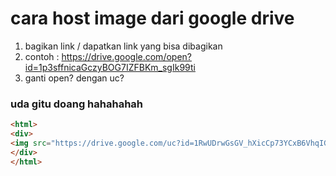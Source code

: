 # cara host image dari google drive

1. bagikan link / dapatkan link yang bisa dibagikan
2. contoh : https://drive.google.com/open?id=1p3sffnicaGczyBOG7IZFBKm_sgIk99ti
3. ganti open? dengan uc?


### uda gitu doang hahahahah


```html
<html>
<div>
<img src="https://drive.google.com/uc?id=1RwUDrwGsGV_hXicCp73YCxB6VhqIGxa7">
</div>
</html>
```
